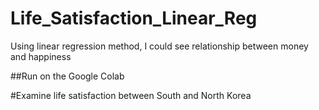 # Life_Satisfaction_Linear_Reg
Using linear regression method, I could see relationship between money and happiness


##Run on the Google Colab

#Examine life satisfaction between South and North Korea
